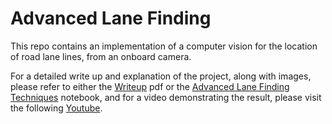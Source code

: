 # Advanced Lane Finding

This repo contains an implementation of a computer vision for the location 
of road lane lines, from an onboard camera. 

For a detailed write up and explanation of the project, along with images, please refer to either the [Writeup](https://github.com/JPWILSON/Advanced_Lane_Finding/blob/master/Writeup.pdf "writeup") pdf or the [Advanced Lane Finding Techniques](https://github.com/JPWILSON/Advanced_Lane_Finding/blob/master/Advanced%20Lane%20Finding%20Techniques.ipynb "Explanatory Jupyter Notebook") notebook, and for a video demonstrating the result, please visit the following [Youtube](https://youtu.be/hrnUA1ML6Mk "Example Video").

